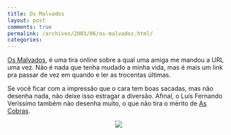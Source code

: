 ```yaml
---
title: Os Malvados
layout: post
comments: true
permalink: /archives/2003/06/os-malvados.html/
categories:
---
```

<a href="http://www.malvados.com.br" >Os Malvados</a>, é uma tira online sobre a qual uma amiga me mandou a URL uma vez. Não é nada que tenha mudado a minha vida, mas é mais um link pra passar de vez em quando e ler as trocentas últimas.

Se você ficar com a impressão que o cara tem boas sacadas, mas não desenha nada, não deixe isso estragar a diversão. Afinal, o Luís Fernando Veríssimo também não desenha muito, o que não tira o mérito de <a href="http://www.fortunecity.com/millenium/zebedee/170/" >As Cobras</a>.

<center>
  <a href="http://www.malvados.com.br" ><img src='//chester.me/img/blig/malvados.gif' border=0 hspace=3></a>
</center>
